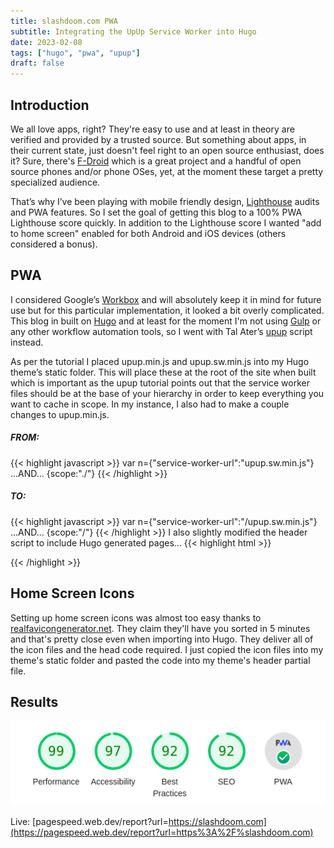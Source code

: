 ```yaml
---
title: slashdoom.com PWA
subtitle: Integrating the UpUp Service Worker into Hugo
date: 2023-02-08
tags: ["hugo", "pwa", "upup"]
draft: false
---
```


## Introduction

We all love apps, right?  They're easy to use and at least in theory are verified and provided by a trusted source.  But something about apps, in their current state, just doesn't feel right to an open source enthusiast, does it?  Sure, there's [F-Droid](https://f-droid.org/) which is a great project and a handful of open source phones and/or phone OSes, yet, at the moment these target a pretty specialized audience.

That’s why I’ve been playing with mobile friendly design, [Lighthouse](https://developer.chrome.com/docs/lighthouse/overview/) audits and PWA features.  So I set the goal of getting this blog to a 100% PWA Lighthouse score quickly.  In addition to the Lighthouse score I wanted "add to home screen" enabled for both Android and iOS devices (others considered a bonus).

## PWA

I considered Google’s [Workbox](https://developers.google.com/web/tools/workbox/) and will absolutely keep it in mind for future use but for this particular implementation, it looked a bit overly complicated.  This blog in built on [Hugo](https://gohugo.io/) and at least for the moment I'm not using [Gulp](https://gulpjs.com/) or any other workflow automation tools, so I went with Tal Ater’s [upup](https://www.talater.com/upup/) script instead.

As per the tutorial I placed upup.min.js and upup.sw.min.js into my Hugo theme’s static folder.  This will place these at the root of the site when built which is important as the upup tutorial points out that the service worker files should be at the base of your hierarchy in order to keep everything you want to cache in scope.  In my instance, I also had to make a couple changes to upup.min.js.

##### FROM:
{{< highlight javascript >}}
var n={"service-worker-url":"upup.sw.min.js"}
...AND...
{scope:"./"}
{{< /highlight >}}
##### TO:
{{< highlight javascript >}}
var n={"service-worker-url":"/upup.sw.min.js"}
...AND...
{scope:"/"}
{{< /highlight >}}
I also slightly modified the header script to include Hugo generated pages...
{{< highlight html >}}
<script src="/upup.min.js"></script>
<script>
    UpUp.start({
        'content-url': '{{ .Page.Permalink }}',
        'assets': ['/css/main.css', '/css/bulma.min.js']
    });
</script>
{{< /highlight >}}

## Home Screen Icons

Setting up home screen icons was almost too easy thanks to [realfavicongenerator.net](https://realfavicongenerator.net/).  They claim they'll have you sorted in 5 minutes and that's pretty close even when importing into Hugo.  They deliver all of the icon files and the head code required.  I just copied the icon files into my theme's static folder and pasted the code into my theme's header partial file. 

## Results

![Lighthouse Score](lighthouse.png)

Live: [pagespeed.web.dev/report?url=https://slashdoom.com](https://pagespeed.web.dev/report?url=https%3A%2F%slashdoom.com)